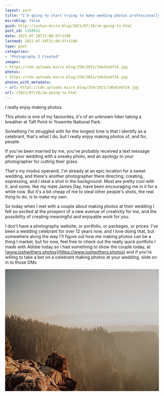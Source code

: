 ```yaml
---
layout: post
title: "I’m going to start trying to make wedding photos professionally"
microblog: false
guid: http://joshua.micro.blog/2021/07/10/im-going-to.html
post_id: 1358912
date: 2021-07-10T21:08:57+1100
lastmod: 2021-07-10T21:08:57+1100
type: post
categories:
- "Photography I Created"
images:
- https://cdn.uploads.micro.blog/359/2021/14bd1ebf24.jpg
photos:
- https://cdn.uploads.micro.blog/359/2021/14bd1ebf24.jpg
photos_with_metadata:
- url: https://cdn.uploads.micro.blog/359/2021/14bd1ebf24.jpg
url: /2021/07/10/im-going-to.html
---
```

I really enjoy making photos.

This photo is one of my favourites, it's of an unknown hiker taking a breather at Taft Point in Yosemite National Park.

Something I'm struggled with for the longest time is that I identify as a celebrant, that's what I do, but I really enjoy making photos of, and for, people.

If you've been married by me, you've probably received a text message after your wedding with a sneaky photo, and an apology to your photographer for cutting their grass. 

That's my modus operandi, I'm already at an epic location for a sweet wedding, and there's another photographer there directing, creating, expressing, and I steal a shot in the background. Most are pretty cool with it, and some, like my mate James Day, have been encouraging me in it for a while now. But it's a bit cheap of me to steal other people's shots, the real thing to do, is to make my own.

So today when I met with a couple about making photos at their wedding I felt so excited at the prospect of a new avenue of creativity for me, and the possibility of creating meaningful and enjoyable work for you.

I don't have a photography website, or portfolio, or packages, or prices. I've been a wedding celebrant for over 12 years now, and I love doing that, but somewhere along the way I'll figure out how me making photos can be a thing I market, but for now, feel free to check out the really quick portfolio I made with Adobe today so I had something to show the couple today, at [www.joshwithers.photos](https://www.joshwithers.photos) and if you're willing to take a bet on a celebrant making photos at your wedding, slide on in to those DMs

<img src="uploads/2021/14bd1ebf24.jpg" width="600" height="400" alt="" />
